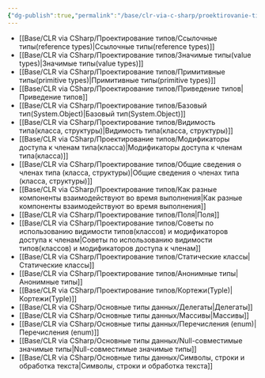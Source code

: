 ```yaml
---
{"dg-publish":true,"permalink":"/base/clr-via-c-sharp/proektirovanie-tipov/tipy/"}
---
```



- [[Base/CLR via CSharp/Проектирование типов/Ссылочные типы(reference types)\|Ссылочные типы(reference types)]]
- [[Base/CLR via CSharp/Проектирование типов/Значимые типы(value types)\|Значимые типы(value types)]]
- [[Base/CLR via CSharp/Проектирование типов/Примитивные типы(primitive types)\|Примитивные типы(primitive types)]]
- [[Base/CLR via CSharp/Проектирование типов/Приведение типов\|Приведение типов]]
- [[Base/CLR via CSharp/Проектирование типов/Базовый тип(System.Object)\|Базовый тип(System.Object)]]
- [[Base/CLR via CSharp/Проектирование типов/Видимость типа(класса, структуры)\|Видимость типа(класса, структуры)]]
- [[Base/CLR via CSharp/Проектирование типов/Модификаторы доступа к членам типа(класса)\|Модификаторы доступа к членам типа(класса)]]
- [[Base/CLR via CSharp/Проектирование типов/Общие сведения о членах типа (класса, структуры)\|Общие сведения о членах типа (класса, структуры)]]
- [[Base/CLR via CSharp/Проектирование типов/Как разные компоненты взаимодействуют во время выполнения\|Как разные компоненты взаимодействуют во время выполнения]]
- [[Base/CLR via CSharp/Проектирование типов/Поля\|Поля]]
- [[Base/CLR via CSharp/Проектирование типов/Советы по использованию видимости типов(классов) и модификаторов доступа к членам\|Советы по использованию видимости типов(классов) и модификаторов доступа к членам]]
- [[Base/CLR via CSharp/Проектирование типов/Статические классы\|Статические классы]]
- [[Base/CLR via CSharp/Проектирование типов/Анонимные типы\|Анонимные типы]]
- [[Base/CLR via CSharp/Проектирование типов/Кортежи(Typle)\|Кортежи(Typle)]]
- [[Base/CLR via CSharp/Основные типы данных/Делегаты\|Делегаты]]
- [[Base/CLR via CSharp/Основные типы данных/Массивы\|Массивы]]
- [[Base/CLR via CSharp/Основные типы данных/Перечисления (enum)\|Перечисления (enum)]]
- [[Base/CLR via CSharp/Основные типы данных/Null-совместимые значимые типы\|Null-совместимые значимые типы]]
- [[Base/CLR via CSharp/Основные типы данных/Символы, строки и обработка текста\|Символы, строки и обработка текста]]